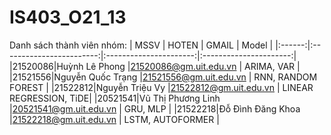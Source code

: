 # IS403_O21_13
Danh sách thành viên nhóm: 
|  MSSV  |          HOTEN           |          GMAIL         |          Model         |
|:------:|:------------------------:|:----------------------:|:----------------------:|
|21520086|Huỳnh Lê Phong            |21520086@gm.uit.edu.vn  |        ARIMA, VAR      |
|21521556|Nguyễn Quốc Trạng         |21521556@gm.uit.edu.vn  |   RNN, RANDOM FOREST   |
|21522812|Nguyễn Triệu Vy           |21522812@gm.uit.edu.vn  | LINEAR REGRESSION, TiDE|
|20521541|Vũ Thị Phương Linh        |20521541@gm.uit.edu.vn  |         GRU, MLP       |
|21522218|Đỗ Đình Đăng Khoa         |21522218@gm.uit.edu.vn  |     LSTM, AUTOFORMER   |